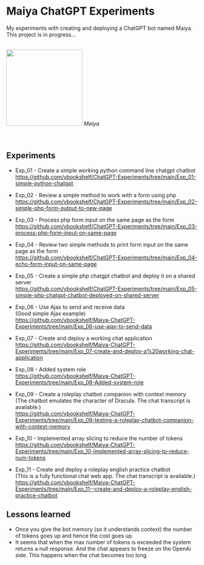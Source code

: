 # Maiya ChatGPT Experiments
My experiments with creating and deploying a ChatGPT bot named Maiya.<br>
This project is in progress...

<br>
<img src="https://github.com/vbookshelf/Maiya-ChatGPT-Experiments/blob/main/images/teacher-gf0ffa24b0_640.png" width="200"></img>
<i>Maiya</i><br>

<br>

<br>

## Experiments

- Exp_01 - Create a simple working python command line chatgpt chatbot<br>
https://github.com/vbookshelf/ChatGPT-Experiments/tree/main/Exp_01-simple-python-chatgpt

- Exp_02 - Review a simple method to work with a form using php<br>
https://github.com/vbookshelf/ChatGPT-Experiments/tree/main/Exp_02-simple-php-form-output-to-new-page

- Exp_03 - Process php form input on the same page as the form<br>
https://github.com/vbookshelf/ChatGPT-Experiments/tree/main/Exp_03-process-php-form-input-on-same-page

- Exp_04 - Review two simple methods to print form input on the same page as the form<br>
https://github.com/vbookshelf/ChatGPT-Experiments/tree/main/Exp_04-echo-form-input-on-same-page

- Exp_05 - Create a simple php chatgpt chatbot and deploy it on a shared server<br>
https://github.com/vbookshelf/ChatGPT-Experiments/tree/main/Exp_05-simple-php-chatgpt-chatbot-deployed-on-shared-server

- Exp_06 - Use Ajax to send and receive data<br>
(Good simple Ajax example)<br>
https://github.com/vbookshelf/Maiya-ChatGPT-Experiments/tree/main/Exp_06-use-ajax-to-send-data

- Exp_07 - Create and deploy a working chat application<br>
https://github.com/vbookshelf/Maiya-ChatGPT-Experiments/tree/main/Exp_07-create-and-deploy-a%20working-chat-application

- Exp_08 - Added system role<br>
https://github.com/vbookshelf/Maiya-ChatGPT-Experiments/tree/main/Exp_08-Added-system-role

- Exp_09 - Create a roleplay chatbot companion with context memory<br>
(The chatbot emulates the character of Dracula. The chat transcript is available.)<br>
https://github.com/vbookshelf/Maiya-ChatGPT-Experiments/tree/main/Exp_09-testing-a-roleplay-chatbot-companion-with-context-memory

- Exp_10 - Implemented array slicing to reduce the number of tokens<br>
https://github.com/vbookshelf/Maiya-ChatGPT-Experiments/tree/main/Exp_10-implemented-array-slicing-to-reduce-num-tokens

- Exp_11 - Create and deploy a roleplay english practice chatbot<br>
(This is a fully functional chat web app. The chat transcript is available.)
https://github.com/vbookshelf/Maiya-ChatGPT-Experiments/tree/main/Exp_11--create-and-deploy-a-roleplay-english-practice-chatbot


## Lessons learned

- Once you give the bot memory (so it understands context) the number of tokens goes up and hence the cost goes up.
- It seems that when the max number of tokens is exceeded the system returns a null response. And the chat appears to freeze on the OpenAi side. This happens when the chat becomes too long.
